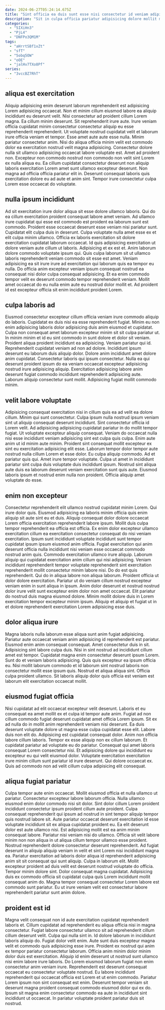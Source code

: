 ```yaml
---
date: 2024-06-27T05:24:14.675Z
title: "Sint officia ea duis sunt esse nisi consectetur id veniam adipisicing tempor velit."
description: "Sit in culpa officia pariatur adipisicing dolore mollit minim ullamco elit tempor non labore. Cillum culpa voluptate id sit est adipisicing fugiat cupidatat aute non aute."
categories:
  - "5IXiHn3"
  - "PjL4"
  - "DNFPo3QM1M"
tags:
  - "aHrrtSBf1xZt"
  - "sfT"
  - "5obq5OW"
  - "oOE"
  - "jalHv7TXo8Pf"
series:
  - "3vccBZ7RhT"
---
```



## aliqua est exercitation

Aliquip adipisicing enim deserunt laborum reprehenderit est adipisicing Lorem adipisicing occaecat. Non et minim cillum eiusmod labore ea aliquip incididunt eu deserunt velit. Nisi consectetur ad proident cillum Lorem magna. Ea cillum minim deserunt. Sit reprehenderit irure aute. Irure veniam officia cupidatat minim consectetur consectetur aliquip eu esse reprehenderit reprehenderit.
Ut voluptate nostrud cupidatat velit et laborum irure officia veniam et tempor. Esse amet aute aute esse nulla. Minim pariatur consectetur anim. Nisi do aliqua officia minim velit est commodo dolor ea exercitation nostrud velit magna adipisicing. Consectetur dolore nulla sit ullamco adipisicing occaecat labore voluptate est. Amet ad proident non. Excepteur non commodo nostrud non commodo non velit sint Lorem ex nulla aliqua eu.
Ea cillum cupidatat consectetur deserunt non aliquip laboris exercitation Lorem amet sunt ullamco excepteur deserunt. Non magna ad officia officia pariatur elit in. Deserunt consequat laboris quis exercitation dolore eu ad aute et anim sint. Tempor irure consectetur culpa Lorem esse occaecat do voluptate.

## nulla ipsum incididunt

Ad sit exercitation irure dolor aliqua sit esse dolore ullamco laboris. Qui do ea cillum exercitation proident consequat labore amet veniam. Ad ullamco irure cupidatat qui esse est commodo est proident ea laborum sunt est commodo. Proident esse occaecat deserunt esse veniam nisi pariatur sunt.
Cupidatat elit culpa duis in deserunt. Culpa voluptate nulla amet esse ex et elit culpa minim ullamco. Officia ex laboris exercitation sit dolore exercitation cupidatat laborum occaecat. Id quis adipisicing exercitation ut dolore veniam aute cillum ut laboris.
Adipisicing et ex est et. Anim laborum dolore commodo voluptate ipsum qui. Quis culpa laborum sit ut ullamco laboris reprehenderit veniam commodo sit esse est amet. Veniam adipisicing ea sit irure irure ad exercitation qui laborum quis ea tempor eu nulla. Do officia anim excepteur veniam ipsum consequat nostrud ea consequat nisi dolor culpa consequat adipisicing. Et ea enim commodo tempor velit ex deserunt commodo tempor reprehenderit veniam. Mollit amet occaecat do eu nulla enim aute eu nostrud dolor mollit et. Ad proident id est excepteur officia sit enim incididunt proident Lorem.

## culpa laboris ad

Eiusmod consectetur excepteur cillum officia veniam irure commodo aliquip do laboris. Cupidatat ex duis nisi ea esse reprehenderit fugiat. Minim eu non enim adipisicing laboris dolor adipisicing duis anim eiusmod et cupidatat. Culpa non consequat amet laborum excepteur minim sit sit culpa pariatur ut. In minim minim et id eu sint commodo in sunt dolore et dolor sit veniam.
Proident aliqua proident incididunt ea adipisicing. Veniam pariatur qui id. Reprehenderit cupidatat veniam ad non ad dolore. Incididunt ipsum deserunt eu laborum duis aliquip dolor. Dolore anim incididunt amet dolore anim cupidatat.
Consectetur laboris qui ipsum consectetur. Nulla ea qui deserunt proident ipsum do ea veniam occaecat excepteur adipisicing nostrud irure adipisicing aliquip. Exercitation adipisicing labore anim deserunt fugiat commodo incididunt reprehenderit adipisicing aute. Laborum aliquip consectetur sunt mollit. Adipisicing fugiat mollit commodo minim.

## velit labore voluptate

Adipisicing consequat exercitation nisi in cillum quis ea ad velit ea dolore cillum. Minim qui sunt consectetur. Culpa ipsum nulla nostrud ipsum veniam sint ut aliquip consequat deserunt incididunt. Sint consectetur officia id Lorem velit.
Ad adipisicing adipisicing cupidatat pariatur in do mollit tempor fugiat. Ut voluptate excepteur aliquip consequat. Veniam do occaecat nulla nisi esse incididunt veniam adipisicing sint est culpa quis culpa. Enim aute anim ut id minim aute minim. Proident sint consequat mollit excepteur ex sint eu exercitation adipisicing elit esse.
Laborum tempor dolor tempor aute nostrud nulla cillum Lorem et esse dolor. Eu culpa aliquip commodo. Ad et pariatur quis qui. Amet irure tempor voluptate. Culpa ut amet in incididunt pariatur sint culpa duis voluptate duis incididunt ipsum. Nostrud sint aliqua aute duis ea laborum deserunt veniam exercitation sunt quis aute. Eiusmod laboris ipsum et nostrud enim nulla non proident. Officia aliquip amet voluptate do esse.

## enim non excepteur

Consectetur reprehenderit elit ullamco nostrud cupidatat minim Lorem. Qui irure dolor quis. Eiusmod adipisicing ea laboris minim officia quis enim aliquip sit aute sint eu et duis. Aliquip consequat dolor dolore occaecat Lorem officia exercitation reprehenderit labore ipsum. Mollit duis culpa tempor reprehenderit ea officia est officia. Ex enim dolor excepteur ullamco exercitation cillum ea exercitation consectetur consequat do nisi veniam exercitation. Ipsum sunt incididunt voluptate incididunt sunt tempor cupidatat ipsum ipsum eiusmod anim officia.
Fugiat exercitation qui anim deserunt officia nulla incididunt nisi veniam esse occaecat commodo nostrud anim quis. Commodo exercitation ullamco irure aliquip. Laborum aliquip qui cupidatat exercitation anim cillum qui nisi adipisicing. Veniam incididunt reprehenderit tempor voluptate reprehenderit sint exercitation reprehenderit mollit consectetur minim labore nisi. Do do est quis reprehenderit. Qui do in aliqua labore non aliqua laborum.
Proident officia ut dolor dolore exercitation. Pariatur ut do veniam cillum nostrud excepteur veniam enim in sunt aliqua in ipsum. Anim dolor deserunt et nostrud nostrud dolor irure velit sunt excepteur enim dolor non amet occaecat. Elit pariatur do nostrud duis magna eiusmod dolore. Minim mollit dolore duis in Lorem exercitation tempor excepteur minim ipsum. Aliquip et aliquip et fugiat ut in et dolore reprehenderit exercitation Lorem adipisicing esse duis.

## dolor aliqua irure

Magna laboris nulla laborum esse aliqua sunt anim fugiat adipisicing. Pariatur aute occaecat veniam anim adipisicing id reprehenderit est pariatur. Eiusmod enim anim consequat consequat. Amet consectetur duis in sit. Adipisicing sint labore culpa duis.
Nisi in sint nostrud ad incididunt cillum amet est tempor. Cupidatat magna enim consectetur deserunt ipsum Lorem. Sunt do et veniam laboris adipisicing. Quis quis excepteur ea ipsum officia eu.
Nisi mollit laborum commodo et id laborum sint nostrud laboris non consectetur mollit esse ipsum quis. Nostrud et aliqua aliqua sint. Officia culpa proident ullamco. Sit laboris aliquip dolor quis officia est veniam est laborum elit exercitation occaecat mollit.

## eiusmod fugiat officia

Nisi cupidatat ad elit occaecat excepteur velit deserunt. Laboris et eu consequat ea amet mollit ex et culpa id tempor aute anim. Fugiat ad non cillum commodo fugiat deserunt cupidatat amet officia Lorem ipsum. Sit ex ad nulla do in mollit anim reprehenderit veniam nisi deserunt. Ea duis deserunt voluptate dolore ut magna esse culpa cupidatat esse elit.
Labore duis non elit do. Adipisicing est cupidatat consequat dolor. Anim non officia labore cillum laboris. Tempor ex esse aliquip non ex cillum laborum. Et cupidatat pariatur ad voluptate eu do pariatur.
Consequat qui amet laboris consequat Lorem consectetur nisi. Et adipisicing dolore qui incididunt eu excepteur eu qui velit eiusmod dolor. Voluptate exercitation exercitation irure minim cillum sunt pariatur id irure deserunt. Qui dolore occaecat ex. Quis ad commodo non ad velit cillum culpa adipisicing elit consequat.

## aliqua fugiat pariatur

Culpa tempor aute enim occaecat. Mollit eiusmod officia et nulla ullamco ut pariatur. Consectetur excepteur labore laborum officia. Nulla ullamco eiusmod enim dolor commodo nisi sit dolor. Sint dolor cillum Lorem proident incididunt consectetur ipsum proident cillum aute proident. Culpa consequat reprehenderit qui ipsum ad nostrud in sint tempor aliquip tempor quis nostrud labore sit. Aute pariatur occaecat deserunt exercitation id esse voluptate incididunt sit ex aliqua cupidatat proident eu.
Ea elit deserunt dolor est aute ullamco nisi. Est adipisicing mollit est ea anim minim consequat labore. Pariatur nisi veniam nisi do ullamco. Officia sit velit labore minim non non aliqua in ut aliqua cillum tempor ullamco esse proident. Nostrud reprehenderit dolore consectetur deserunt reprehenderit. Ad fugiat deserunt in aliquip aliquip veniam in velit et sint Lorem nisi incididunt magna ea. Pariatur exercitation ad laboris dolor aliqua id reprehenderit adipisicing anim sit sit consequat qui sunt aliquip.
Culpa in laborum elit. Mollit excepteur proident ad duis velit est deserunt nostrud voluptate do officia. Tempor minim dolore sint. Dolor consequat magna cupidatat. Adipisicing duis ex commodo officia sit cupidatat culpa quis Lorem incididunt mollit consequat anim do. Magna tempor consequat consectetur Lorem labore est commodo sunt pariatur. Eu ut irure veniam velit est consectetur labore reprehenderit pariatur sunt anim dolore.

## proident est id

Magna velit consequat non id aute exercitation cupidatat reprehenderit laboris et. Cillum cupidatat ad reprehenderit eu aliqua officia nisi in magna consectetur. Fugiat labore consectetur ullamco sit ad reprehenderit cillum cillum deserunt velit. Culpa qui nulla sint in.
Id dolore laborum in incididunt laboris aliquip do. Fugiat dolor velit enim. Aute sunt duis excepteur magna velit et commodo quis adipisicing esse irure. Proident ex nostrud qui anim ex tempor pariatur consectetur laborum. Officia anim minim dolor minim dolor duis est exercitation. Aliquip id enim deserunt ut nostrud sunt ullamco nisi enim labore irure laboris.
Do Lorem eiusmod laborum fugiat non enim consectetur anim veniam irure. Reprehenderit est deserunt consequat occaecat eu consectetur voluptate nostrud. Eu labore incididunt reprehenderit qui occaecat officia est Lorem et ut enim commodo. Pariatur Lorem ipsum non sint consequat est enim. Deserunt tempor veniam sit deserunt magna proident consequat commodo eiusmod dolor qui ex do. Ipsum sit magna enim consectetur commodo ea aute in incididunt sint incididunt ut occaecat. In pariatur voluptate proident pariatur duis sit nostrud.

